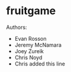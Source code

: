 fruitgame
=========

Authors:
* Evan Rosson
* Jeremy McNamara
* Joey Zureik
* Chris Noyd
* Chris added this line
